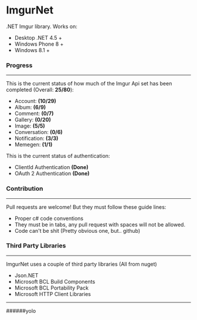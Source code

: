 ImgurNet
======

.NET Imgur library. Works on:

* Desktop .NET 4.5 +
* Windows Phone 8 +
* Windows 8.1 +

### Progress
***

This is the current status of how much of the Imgur Api set has been completed (Overall: __25/80__):

* Account:      __(10/29)__
* Album:        __(6/9)__
* Comment:      __(0/7)__
* Gallery:      __(0/20)__
* Image:        __(5/5)__
* Conversation: __(0/6)__
* Notification: __(3/3)__
* Memegen:      __(1/1)__


This is the current status of authentication:

* ClientId Authentication __(Done)__
* OAuth 2 Authentication __(Done)__


### Contribution
***

Pull requests are welcome! But they must follow these guide lines:

* Proper c# code conventions
* They must be in tabs, any pull request with spaces will not be allowed.
* Code can't be shit (Pretty obvious one, but.. github)


### Third Party Libraries
***

ImgurNet uses a couple of third party libraries (All from nuget)

* Json.NET
* Microsoft BCL Build Components
* Microsoft BCL Portability Pack
* Microsoft HTTP Client Libraries


***
######yolo
